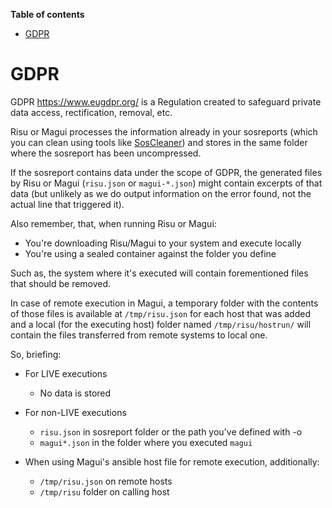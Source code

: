 **Table of contents**

<!-- TOC depthFrom:1 insertAnchor:false orderedList:false -->

- [GDPR](#gdpr)

<!-- /TOC -->

# GDPR

GDPR <https://www.eugdpr.org/> is a Regulation created to safeguard private data access, rectification, removal, etc.

Risu or Magui processes the information already in your sosreports (which you can clean using tools like [SosCleaner](https://github.com/RedHatGov/soscleaner)) and stores in the same folder where the sosreport has been uncompressed.

If the sosreport contains data under the scope of GDPR, the generated files by Risu or Magui (`risu.json` or `magui-*.json`) might contain excerpts of that data (but unlikely as we do output information on the error found, not the actual line that triggered it).

Also remember, that, when running Risu or Magui:

- You're downloading Risu/Magui to your system and execute locally
- You're using a sealed container against the folder you define

Such as, the system where it's executed will contain forementioned files that should be removed.

In case of remote execution in Magui, a temporary folder with the contents of those files is available at `/tmp/risu.json` for each host that was added and a local (for the executing host) folder named `/tmp/risu/hostrun/` will contain the files transferred from remote systems to local one.

So, briefing:

- For LIVE executions
  - No data is stored
- For non-LIVE executions

  - `risu.json` in sosreport folder or the path you've defined with -o
  - `magui*.json` in the folder where you executed `magui`

- When using Magui's ansible host file for remote execution, additionally:
  - `/tmp/risu.json` on remote hosts
  - `/tmp/risu` folder on calling host
